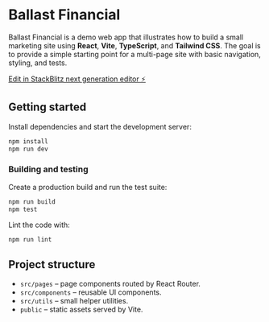 # Ballast Financial

Ballast Financial is a demo web app that illustrates how to build a small
marketing site using **React**, **Vite**, **TypeScript**, and **Tailwind CSS**.
The goal is to provide a simple starting point for a multi-page site with basic
navigation, styling, and tests.

[Edit in StackBlitz next generation editor ⚡️](https://stackblitz.com/~/github.com/uopcoffee/sb1-vkn8ybmo)

## Getting started

Install dependencies and start the development server:

```bash
npm install
npm run dev
```

### Building and testing

Create a production build and run the test suite:

```bash
npm run build
npm test
```

Lint the code with:

```bash
npm run lint
```

## Project structure

- `src/pages` – page components routed by React Router.
- `src/components` – reusable UI components.
- `src/utils` – small helper utilities.
- `public` – static assets served by Vite.

